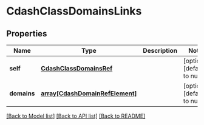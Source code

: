 # CdashClassDomainsLinks

## Properties
Name | Type | Description | Notes
------------ | ------------- | ------------- | -------------
**self** | [**CdashClassDomainsRef**](CdashClassDomainsRef.md) |  | [optional] [default to null]
**domains** | [**array[CdashDomainRefElement]**](CdashDomainRefElement.md) |  | [optional] [default to null]

[[Back to Model list]](../README.md#documentation-for-models) [[Back to API list]](../README.md#documentation-for-api-endpoints) [[Back to README]](../README.md)


